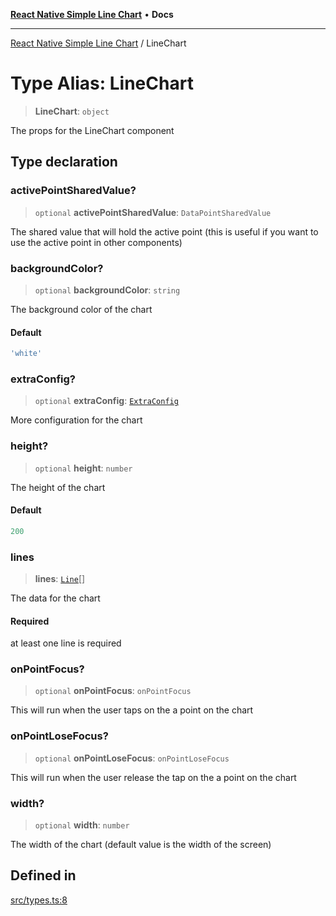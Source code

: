 [**React Native Simple Line Chart**](../README.md) • **Docs**

***

[React Native Simple Line Chart](../globals.md) / LineChart

# Type Alias: LineChart

> **LineChart**: `object`

The props for the LineChart component

## Type declaration

### activePointSharedValue?

> `optional` **activePointSharedValue**: `DataPointSharedValue`

The shared value that will hold the active point (this is useful if you want to use the active point in other components)

### backgroundColor?

> `optional` **backgroundColor**: `string`

The background color of the chart

#### Default

```ts
'white'
```

### extraConfig?

> `optional` **extraConfig**: [`ExtraConfig`](../interfaces/ExtraConfig.md)

More configuration for the chart

### height?

> `optional` **height**: `number`

The height of the chart

#### Default

```ts
200
```

### lines

> **lines**: [`Line`](../interfaces/Line.md)[]

The data for the chart

#### Required

at least one line is required

### onPointFocus?

> `optional` **onPointFocus**: `onPointFocus`

This will run when the user taps on the a point on the chart

### onPointLoseFocus?

> `optional` **onPointLoseFocus**: `onPointLoseFocus`

This will run when the user release the tap on the a point on the chart

### width?

> `optional` **width**: `number`

The width of the chart (default value is the width of the screen)

## Defined in

[src/types.ts:8](https://github.com/Malaa-tech/react-native-simple-line-chart/blob/1e608e6b6d295bb8e951ef279bc3801598fcb7fa/src/types.ts#L8)
